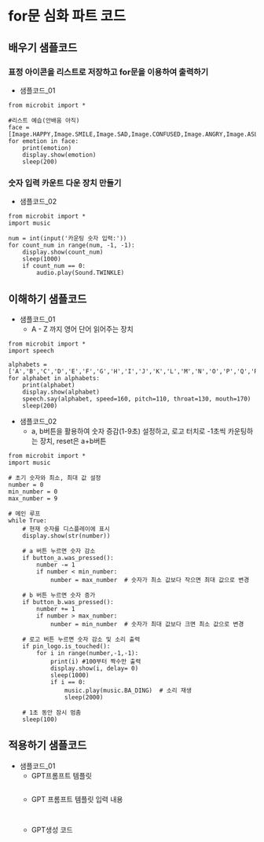 # for문 심화 파트 코드
## 배우기 샘플코드
### 표정 아이콘을 리스트로 저장하고 for문을 이용하여 출력하기
* 샘플코드_01
```
from microbit import *

#리스트 예습(안배움 아직)
face = [Image.HAPPY,Image.SMILE,Image.SAD,Image.CONFUSED,Image.ANGRY,Image.ASLEEP,Image.SURPRISED]
for emotion in face:
    print(emotion)
    display.show(emotion)
    sleep(200)

```
### 숫자 입력 카운트 다운 장치 만들기
* 샘플코드_02
```
from microbit import *
import music

num = int(input('카운팅 숫자 입력:'))
for count_num in range(num, -1, -1):
    display.show(count_num)
    sleep(1000)
    if count_num == 0:
        audio.play(Sound.TWINKLE)
```


## 이해하기 샘플코드
* 샘플코드_01
  - A - Z 까지 영어 단어 읽어주는 장치
```
from microbit import *
import speech

alphabets =['A','B','C','D','E','F','G','H','I','J','K','L','M','N','O','P','Q','R','S','T','U','V','W','X','Y','Z']
for alphabet in alphabets:
    print(alphabet)
    display.show(alphabet)
    speech.say(alphabet, speed=160, pitch=110, throat=130, mouth=170)
    sleep(200)
```

* 샘플코드_02
  - a, b버튼을 활용하여 숫자 증감(1-9초) 설정하고, 로고 터치로 -1초씩 카운팅하는 장치, reset은 a+b버튼
```
from microbit import *
import music

# 초기 숫자와 최소, 최대 값 설정
number = 0
min_number = 0
max_number = 9

# 메인 루프
while True:
    # 현재 숫자를 디스플레이에 표시
    display.show(str(number))
    
    # a 버튼 누르면 숫자 감소
    if button_a.was_pressed():
        number -= 1
        if number < min_number:
            number = max_number  # 숫자가 최소 값보다 작으면 최대 값으로 변경
    
    # b 버튼 누르면 숫자 증가
    if button_b.was_pressed():
        number += 1
        if number > max_number:
            number = min_number  # 숫자가 최대 값보다 크면 최소 값으로 변경
    
    # 로고 버튼 누르면 숫자 감소 및 소리 출력
    if pin_logo.is_touched():
        for i in range(number,-1,-1):
            print(i) #100부터 짝수만 출력
            display.show(i, delay= 0)
            sleep(1000)
            if i == 0:
                music.play(music.BA_DING)  # 소리 재생
                sleep(2000)

    # 1초 동안 잠시 멈춤
    sleep(100)
```


## 적용하기 샘플코드
* 샘플코드_01
  - GPT프롬프트 템플릿
    ```
  
    ```
  - GPT 프롬프트 템플릿 입력 내용
    ```
   
    ```
  - GPT생성 코드
    ```
   
    ```
